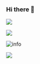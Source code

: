 ### Hi there 👋

<!--
**little3201/little3201** is a ✨ _special_ ✨ repository because its `README.md` (this file) appears on your GitHub profile.

Here are some ideas to get you started:

- 🔭 I’m currently working on ichiane
- 🌱 I’m currently learning java、go、vue3
- 👯 I’m looking to collaborate on ...
- 🤔 I’m looking for help with ...
- 💬 Ask me about anything
- 📫 How to reach me: little3201@163.com
- 😄 Pronouns: he
- ⚡ Fun fact: ...
-->

![](https://visitor-badge.glitch.me/badge?page_id=little3201.readme)

![](http://antzuhl.cn:4000/get/@little3201.readme)

![info](https://github-readme-stats.vercel.app/api?username=little3201&show_icons=true&count_private=true&hide=prs&theme=default_repocard)

[![](https://img.shields.io/badge/-Java-007396?style=flat-square&logo=java&logoColor=ffffff)](https://reactjs.org/)
